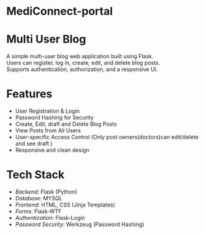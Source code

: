 # MediConnect-portal

# Multi User Blog 

A simple multi-user blog web application built using Flask.  
Users can register, log in, create, edit, and delete blog posts.  
Supports authentication, authorization, and a responsive UI.

# Features
- User Registration & Login
- Password Hashing for Security
- Create, Edit, draft and Delete Blog Posts
- View Posts from All Users
- User-specific Access Control (Only post owners(doctors)can edit/delete and see draft )
- Responsive and clean design

# Tech Stack
- *Backend:* Flask (Python)
- *Database:* MYSQL
- *Frontend:* HTML, CSS (Jinja Templates)
- *Forms:* Flask-WTF
- *Authentication:* Flask-Login
- *Password Security:* Werkzeug (Password Hashing)
